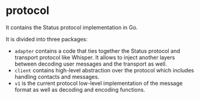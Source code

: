 protocol
========

It contains the Status protocol implementation in Go.

It is divided into three packages:
* `adapter` contains a code that ties together the Status protocol and transport protocol like Whisper. It allows to inject another layers between decoding user messages and the transport as well.
* `client` contains high-level abstraction over the protocol which includes handling contacts and messages.
* `v1` is the current protocol low-level implementation of the message format as well as decoding and encoding functions.
